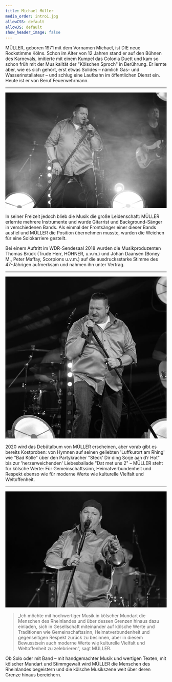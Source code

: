```yaml
---
title: Michael Müller
media_order: intro1.jpg
allowCSS: default
allowJS: default
show_header_image: false
---
```


MÜLLER, geboren 1971 mit dem Vornamen Michael, ist DIE neue Rockstimme Kölns. Schon im Alter von 12 Jahren stand er auf den Bühnen des Karnevals, imitierte mit einem Kumpel das Colonia Duett und kam so schon früh mit der Musikalität der "Kölschen Sproch" in Berührung. Er lernte aber, wie es sich gehört, erst etwas Solides – nämlich Gas- und Wasserinstallateur – und schlug eine Laufbahn im öffentlichen Dienst ein. Heute ist er von Beruf Feuerwehrmann.

<hr />

![](intro4.jpg?classes=text-image-left)

In seiner Freizeit jedoch blieb die Musik die große Leidenschaft: MÜLLER erlernte mehrere Instrumente und wurde Gitarrist und Background-Sänger in verschiedenen Bands. Als einmal der Frontsänger einer dieser Bands ausfiel und MÜLLER die Position übernehmen musste, wurden die Weichen für eine Solokarriere gestellt. 

Bei einem Auftritt im WDR-Sendesaal 2018 wurden die Musikproduzenten Thomas Brück (Trude Herr, HÖHNER, u.v.m.) und Johan Daansen (Boney M., Peter Maffay, Scorpions u.v.m.) auf die ausdrucksstarke Stimme des 47-Jährigen aufmerksam und nahmen ihn unter Vertrag. 

<div style="clear: both"></div>
<hr />

![](intro5.jpg?classes=text-image-right)

2020 wird das Debütalbum von MÜLLER erscheinen, aber vorab gibt es bereits Kostproben: von Hymnen auf seinen geliebten 'Luffkurort am Rhing' wie "Bad Kölle" über den Partykracher "Steck’ Dir ding Sorje aan d’r Hot" bis zur 'herzerweichenden' Liebesballade "Dat met uns 2" – MÜLLER steht für kölsche Werte: Für Gemeinschaftssinn, Heimatverbundenheit und Respekt ebenso wie für moderne Werte wie kulturelle Vielfalt und Weltoffenheit.

<div style="clear: both"></div>
<hr />

![](intro6.jpg?classes=text-image-left) 

<blockquote>„Ich möchte mit hochwertiger Musik in kölscher Mundart die Menschen des Rheinlandes und über dessen Grenzen hinaus  dazu einladen, sich in Gesellschaft miteinander auf kölsche Werte und Traditionen wie Gemeinschaftssinn, Heimatverbundenheit und gegenseitigen Respekt zurück zu besinnen, aber in diesem Bewusstsein auch moderne Werte wie kulturelle Vielfalt und Weltoffenheit zu zelebrieren“, sagt MÜLLER.</blockquote>

<div style="clear: both"></div>

Ob Solo oder mit Band – mit handgemachter Musik und wertigen Texten, mit kölscher Mundart und Stimmgewalt wird MÜLLER die Menschen des Rheinlandes begeistern und die kölsche Musikszene weit über deren Grenze hinaus bereichern.
